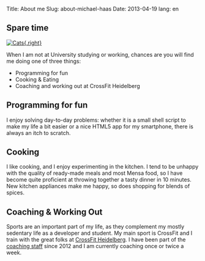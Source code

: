 Title: About me
Slug: about-michael-haas
Date: 2013-04-19
lang: en


Spare time
----------
[![Cats](|filename|/images/mh-cats-200.jpg){.right}](|filename|/images/mh-cats.jpg)

When I am not at University studying or working, chances are you will find me doing
one of three things:

* Programming for fun
* Cooking & Eating
* Coaching and working out at CrossFit Heidelberg


Programming for fun
-------------------
I enjoy solving day-to-day problems: whether it is a small shell script to
make my life a bit easier or a nice HTML5 app for my smartphone,
there is always an itch to scratch.

Cooking
-------
I like cooking, and I enjoy experimenting in the kitchen.
I tend to be unhappy with the quality of ready-made meals and most Mensa food, so
I have become quite proficient at throwing together a tasty dinner in
10 minutes.
New kitchen appliances make me happy, so does shopping for blends of spices.

Coaching & Working Out
----------------------
Sports are an important part of my life, as they complement my mostly
sedentary life as a developer and student.
My main sport is CrossFit and I train with the great folks at
[CrossFit Heidelberg](http://www.crossfit-heidelberg.de/).
I have been part of the
[coaching staff](http://www.crossfit-heidelberg.de/uber-uns/)
since 2012 and I am currently coaching once or twice a week.



